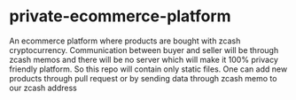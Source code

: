 # private-ecommerce-platform
An ecommerce platform where products are bought with zcash cryptocurrency. Communication between buyer and seller will be through zcash memos and there will be no server which will make it 100% privacy friendly platform. So this repo will contain only static files. One can add new products through pull request or by sending data through zcash memo to our zcash address 
